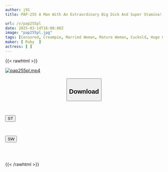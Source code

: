 ```yaml
---
author: j91
title: PAP-255 A Man With An Extraordinary Big Dick And Super Stamina! When He Shows Off His Extraordinary Size... The Story Of Begging Wives!

url: /v/pap255pl
date: 2025-03-14T16:00:00Z
image: "pap255pl.jpg"
tags: [Censored, Creampie, Married Woman, Mature Woman, Cuckold, Huge Cock	]
maker: [ Ruby  ]
actress: [ ]
---
```



{{< rawhtml >}}

<div class="video" data-videoid="vVlLj7WdkLi4xWZ">
    <a href="javascript:;">
        <img src="/v/pap255pl/pap255pl.jpg" width="WIDTH" height="HEIGHT" alt="pap255pl.mp4" loading="lazy">
    </a>
</div>

<script type="text/javascript" src="https://j91.asia/asset/on-demand-st.js"></script>

<br>
  <link rel="stylesheet" href="https://j91.asia/asset/bs5.css">
  
  <center>
  <button class="btn btn-primary" type="button" data-bs-toggle="collapse" data-bs-target=".multi-collapse" aria-expanded="false" aria-controls="multiCollapseExample1 multiCollapseExample2"><h2>Download</h2></button></center>
</p>
<div class="row">
  <div class="col">
    <div class="collapse multi-collapse" id="multiCollapseExample1">
      <div class="card card-body">
	      	      <br>
<div class="buttons">  
<p><a href="/v/pap255pl/st.html" target="_blank"><button class="btn-hover color-3"><i class="fa fa-download"></i> ST</button></a></p></div>
    </div>
  </div>
</div>
  <div class="col">
    <div class="collapse multi-collapse" id="multiCollapseExample2">
      <div class="card card-body">
	      <br>
<div class="buttons">
<p><a href="/v/pap255pl/sw.html" target="_blank"><button class="btn-hover color-2"><i class="fa fa-download"></i> SW</button></a></p></div>
<br><br>
      </div>
    </div>
  </div>
</div>

{{< /rawhtml >}}